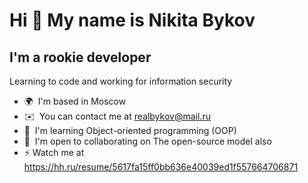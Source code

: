 Hi 👋 My name is Nikita Bykov
=============================

I'm a rookie developer
----------------------

Learning to code and working for information security

*   🌍  I'm based in Moscow
*   ✉️  You can contact me at [realbykov@mail.ru](mailto:realbykov@mail.ru)
*   🧠  I'm learning Object-oriented programming (OOP)
*   🤝  I'm open to collaborating on The open-source model also
*   ⚡  Watch me at https://hh.ru/resume/5617fa15ff0bb636e40039ed1f557664706871
